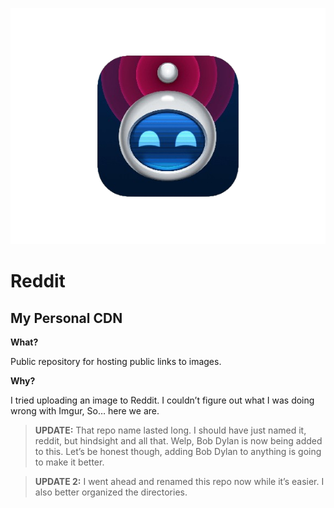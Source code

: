 ![](reddit-apollo-icon.png)

# Reddit

## My Personal CDN

**What?**

Public repository for hosting public links to images. 

**Why?**

I tried uploading an image to Reddit. I couldn’t figure out what I was doing wrong with Imgur, So… here we are.

> **UPDATE:** That repo name lasted long. I should have just named it, reddit, but hindsight and all that. Welp, Bob Dylan is now being added to this. Let’s be honest though, adding Bob Dylan to anything is going to make it better.

> **UPDATE 2:** I went ahead and renamed this repo now while it’s easier. I also better organized the directories.